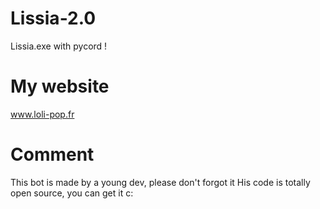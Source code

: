 # Lissia-2.0
 Lissia.exe with pycord !

# My website
www.loli-pop.fr

# Comment
This bot is made by a young dev, please don't forgot it
His code is totally open source, you can get it c:
